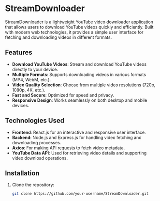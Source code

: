 # StreamDownloader

StreamDownloader is a lightweight YouTube video downloader application that allows users to download YouTube videos quickly and efficiently. Built with modern web technologies, it provides a simple user interface for fetching and downloading videos in different formats.

## Features

- **Download YouTube Videos**: Stream and download YouTube videos directly to your device.
- **Multiple Formats**: Supports downloading videos in various formats (MP4, WebM, etc.).
- **Video Quality Selection**: Choose from multiple video resolutions (720p, 1080p, 4K, etc.).
- **Fast and Secure**: Optimized for speed and privacy.
- **Responsive Design**: Works seamlessly on both desktop and mobile devices.

## Technologies Used

- **Frontend**: React.js for an interactive and responsive user interface.
- **Backend**: Node.js and Express.js for handling video fetching and downloading processes.
- **Axios**: For making API requests to fetch video metadata.
- **YouTube Data API**: Used for retrieving video details and supporting video download operations.

## Installation

1. Clone the repository:

   ```bash
   git clone https://github.com/your-username/StreamDownloader.git
